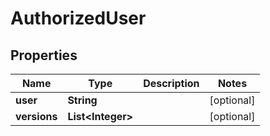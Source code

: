 
# AuthorizedUser

## Properties
Name | Type | Description | Notes
------------ | ------------- | ------------- | -------------
**user** | **String** |  |  [optional]
**versions** | **List&lt;Integer&gt;** |  |  [optional]



